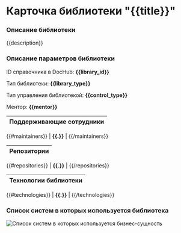 # Карточка библиотеки "{{title}}"

### Описание библиотеки

{{description}}

### Описание параметров библиотеки

ID справочника в DocHub: **{{library_id}}**

Тип библиотеки: **{{library_type}}**

Тип управления библиотекой: **{{control_type}}**

Ментор: **{{mentor}}**


| Поддерживающие сотрудники |
|:-------------------|
{{#maintainers}}
| **{{.}}**  |
{{/maintainers}}


| Репозитории |
|:-------------------|
{{#repositories}}
| **{{.}}**  |
{{/repositories}}


| Технологии библиотеки |
|:-------------------|
{{#technologies}}
| **{{.}}**  |
{{/technologies}}



### Список систем в которых используется библиотека

![Список систем в которых используется бизнес-сущность](@entity/libraries/systems_library_used.filtered?library_id={{library_id}})






